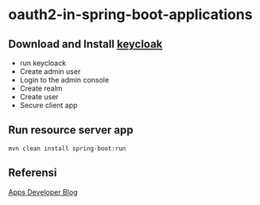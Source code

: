 # oauth2-in-spring-boot-applications

## Download and Install [keycloak](https://www.keycloak.org/getting-started/getting-started-zip)
- run keycloack
- Create admin user
- Login to the admin console
- Create realm
- Create user
- Secure client app

## Run resource server app
```shell
mvn clean install spring-boot:run
```

## Referensi
[Apps Developer Blog](https://www.appsdeveloperblog.com/creating-oauth-2-scope-in-keycloak/)